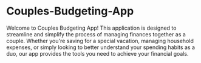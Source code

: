 ﻿# Couples-Budgeting-App

Welcome to Couples Budgeting App! This application is designed to streamline and simplify the process of managing finances together as a couple. Whether you're saving for a special vacation, managing household expenses, or simply looking to better understand your spending habits as a duo, our app provides the tools you need to achieve your financial goals.

